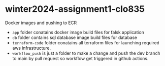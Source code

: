 # winter2024-assignment1-clo835
Docker images and pushing to ECR 

- `app` folder conatains docker image build files for falsk application
- `db` folder contains sql database image build files for database
- `terraform-code` folder conatains all terraform files for launching required aws infrastructure.
- `workflow_push` is just a folder to make a change and push the dev branch to main by pull request so workflow get triggered in github actions. 
